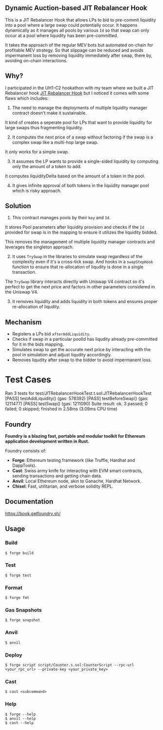 ## Dynamic Auction-based JIT Rebalancer Hook

This is a JIT Rebalancer Hook that allows LPs to bid to pre-commit liquidity into a pool where a large swap could potentially occur. It happens dynamically as it manages all pools by various `Id` so that swap can only occur at a pool where liquidity has been pre-committed.

It takes the approach of the regular MEV bots but automated on-chain for profitable MEV strategy. So that slippage can be reduced and avoids impermanent loss by removing liquidity immediately after swap, there by, avoiding on-chain interactions.

## Why?

I participated in the UH1-C2 hookathon with my team where we built a JIT Rebalancer hook [JIT Rebalancer Hook](https://github.com/PaulElisha/JIT-UNISWAP-V4-HOOK) but I noticed it comes with some flaws which includes:

1. The need to manage the deployments of multiple liquidity manager contract doesn't make it sustainable. 

It kind of creates a seperate pool for LPs that want to provide liquidity for large swaps thus fragmenting liquidity.

2. It computes the next price of a swap without factoring if the swap is a complex swap like a multi-hop large swap.

It only works for a simple swap.

3. It assumes the LP wants to provide a single-sided liquidity by computing only the amount of a token to add.

It computes liquidityDelta based on the amount of a token in the pool.

4. It gives infinite approval of both tokens in the liquidity manager pool which is risky approach.

## Solution

1. This contract manages pools by their `key` and `Id`. 

It stores Pool parameters after liquidity provision and checks if the `Id` provided for swap is in the mapping to ensure it utilizes the liquidity bidded.

This removes the management of multiple liquidity manager contracts and leverages the singleton approach.

2. It uses `TrySwap` in the libraries to simulate swap regardless of the complexity even if it's a cross-tick swap. And hooks in a `swapStepHook` function to ensure that re-allocation of liqudity is done in a single transaction. 

The `TrySwap` library interacts directly with Uniswap V4 contract so it's perfect to get the next price and factors in other parameters considered in the Uniswap V4.

3. It removes liquidity and adds liquidity in both tokens and ensures proper re-allocation of liqudity.

## Mechanism

- Registers a LPs bid `afterAddLiquidity`.
- Checks if swap in a particular poolId has liqudity already pre-committed for it in the bids mapping.
- Simulates swap to get the accurate next price by interacting with the pool in simulation and adjust liqudity accordingly.
- Removes liqudity after swap to the bidder to avoid impermanent loss.

# Test Cases


Ran 3 tests for test/JITRebalancerHookTest.t.sol:JITRebalancerHookTest
[PASS] testAddLiquidity() (gas: 578392)
[PASS] testBeforeSwap() (gas: 1211477)
[PASS] testSwap() (gas: 1211090)
Suite result: ok. 3 passed; 0 failed; 0 skipped; finished in 2.58ms (3.09ms CPU time)

## Foundry

**Foundry is a blazing fast, portable and modular toolkit for Ethereum application development written in Rust.**

Foundry consists of:

-   **Forge**: Ethereum testing framework (like Truffle, Hardhat and DappTools).
-   **Cast**: Swiss army knife for interacting with EVM smart contracts, sending transactions and getting chain data.
-   **Anvil**: Local Ethereum node, akin to Ganache, Hardhat Network.
-   **Chisel**: Fast, utilitarian, and verbose solidity REPL.

## Documentation

https://book.getfoundry.sh/

## Usage

### Build

```shell
$ forge build
```

### Test

```shell
$ forge test
```

### Format

```shell
$ forge fmt
```

### Gas Snapshots

```shell
$ forge snapshot
```

### Anvil

```shell
$ anvil
```

### Deploy

```shell
$ forge script script/Counter.s.sol:CounterScript --rpc-url <your_rpc_url> --private-key <your_private_key>
```

### Cast

```shell
$ cast <subcommand>
```

### Help

```shell
$ forge --help
$ anvil --help
$ cast --help
```

